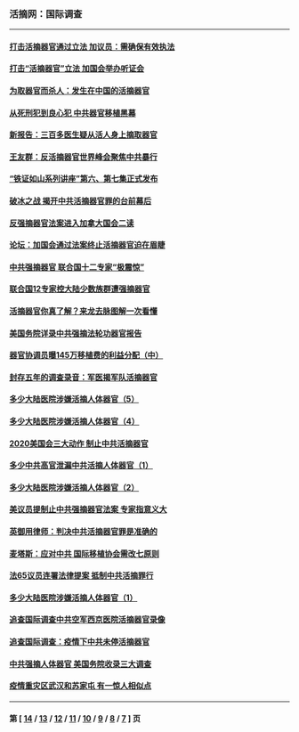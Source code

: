 ### 活摘网：国际调查
---
#### [打击活摘器官通过立法 加议员：需确保有效执法](../../pages/nf5947/n13886356.md?01260430) 
#### [打击“活摘器官”立法 加国会举办听证会](../../pages/nf5947/n13869362.md?01260430) 
#### [为取器官而杀人：发生在中国的活摘器官](../../pages/nf5947/n13794731.md?01260430) 
#### [从死刑犯到良心犯 中共器官移植黑幕](../../pages/nf5947/n13764669.md?01260430) 
#### [新报告：三百多医生疑从活人身上摘取器官](../../pages/nf5947/n13703044.md?01260430) 
#### [王友群：反活摘器官世界峰会聚焦中共暴行](../../pages/nf5947/n13250738.md?01260430) 
#### [“铁证如山系列讲座”第六、第七集正式发布](../../pages/nf5947/n13106287.md?01260430) 
#### [破冰之战 揭开中共活摘器官罪的台前幕后](../../pages/nf5947/n13082457.md?01260430) 
#### [反强摘器官法案进入加拿大国会二读](../../pages/nf5947/n13033450.md?01260430) 
#### [论坛：加国会通过法案终止活摘器官迫在眉睫](../../pages/nf5947/n13029839.md?01260430) 
#### [中共强摘器官 联合国十二专家“极震惊”](../../pages/nf5947/n13024313.md?01260430) 
#### [联合国12专家控大陆少数族群遭强摘器官](../../pages/nf5947/n13023877.md?01260430) 
#### [活摘器官你真了解？来龙去脉图解一次看懂](../../pages/nf5947/n13013820.md?01260430) 
#### [美国务院详录中共强摘法轮功器官报告](../../pages/nf5947/n12944519.md?01260430) 
#### [器官协调员曝145万移植费的利益分配（中）](../../pages/nf5947/n12894547.md?01260430) 
#### [封存五年的调查录音：军医揭军队活摘器官](../../pages/nf5947/n12798692.md?01260430) 
#### [多少大陆医院涉嫌活摘人体器官（5）](../../pages/nf5947/n12768383.md?01260430) 
#### [多少大陆医院涉嫌活摘人体器官（4）](../../pages/nf5947/n12664434.md?01260430) 
#### [2020美国会三大动作 制止中共活摘器官](../../pages/nf5947/n12682004.md?01260430) 
#### [多少中共高官泄漏中共活摘人体器官（1）](../../pages/nf5947/n12671234.md?01260430) 
#### [多少大陆医院涉嫌活摘人体器官（2）](../../pages/nf5947/n12655589.md?01260430) 
#### [美议员提制止中共强摘器官法案 专家指意义大](../../pages/nf5947/n12630561.md?01260430) 
#### [英御用律师：判决中共活摘器官罪是准确的](../../pages/nf5947/n12580740.md?01260430) 
#### [麦塔斯：应对中共 国际移植协会需改七原则](../../pages/nf5947/n12514711.md?01260430) 
#### [法65议员连署法律提案 抵制中共活摘罪行](../../pages/nf5947/n12437047.md?01260430) 
#### [多少大陆医院涉嫌活摘人体器官（1）](../../pages/nf5947/n12414284.md?01260430) 
#### [追查国际调查中共空军西京医院活摘器官录像](../../pages/nf5947/n12348837.md?01260430) 
#### [追查国际调查：疫情下中共未停活摘器官](../../pages/nf5947/n12273415.md?01260430) 
#### [中共强摘人体器官 美国务院收录三大调查](../../pages/nf5947/n12181488.md?01260430) 
#### [疫情重灾区武汉和苏家屯 有一惊人相似点](../../pages/nf5947/n12150824.md?01260430) 

---
#### 第 [ [14](./14.md?01260430) / [13](./13.md?01260430) / [12](./12.md?01260430) / [11](./11.md?01260430) / [10](./10.md?01260430) / [9](./9.md?01260430) / [8](./8.md?01260430) / [7](./7.md?01260430) ] 页
